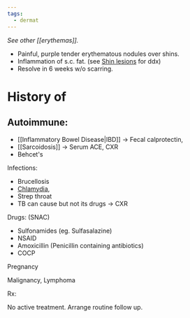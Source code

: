 ```yaml
---
tags:
  - dermat
---
```

*See other [[erythemas]].* 

- Painful, purple tender erythematous nodules over shins.
- Inflammation of s.c. fat. (see [Shin lesions](onenote:#Dermatology&section-id={210C3954-BE8B-A24C-8E7F-F1B991349700}&page-id={96310278-2E9C-4E74-AE37-8F5A309DCD0A}&object-id={E55E6FF2-0A7E-4C45-8246-10E493AF6EF4}&D&base-path=https://d.docs.live.net/450c0e1b0b9c7922/Documents/Onenote/MBBS/PLAB%201%20+%20MSRA.one) for ddx)
- Resolve in 6 weeks w/o scarring.  
# History of 
## Autoimmune:
- [[Inflammatory Bowel Disease|IBD]] -> Fecal calprotectin,
- [[Sarcoidosis]] -> Serum ACE, CXR
- Behcet's

Infections:

- Brucellosis
- [Chlamydia](onenote:#Infectious%20disease&section-id={210C3954-BE8B-A24C-8E7F-F1B991349700}&page-id={AAC77D20-727D-4F7C-BBBE-C0E1BEFF451D}&object-id={7DDF5FC6-9A73-4710-A4CC-7CC861EA46B3}&17&base-path=https://d.docs.live.net/450c0e1b0b9c7922/Documents/Onenote/MBBS/PLAB%201%20+%20MSRA.one),
- Strep throat
- TB can cause but not its drugs -> CXR

Drugs: (SNAC)

- Sulfonamides (eg. Sulfasalazine)
- NSAID
- Amoxicillin (Penicillin containing antibiotics)
- COCP

Pregnancy

Malignancy, Lymphoma

Rx:

No active treatment. Arrange routine follow up.